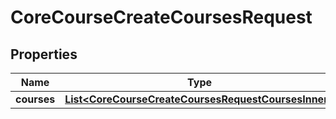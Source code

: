 

# CoreCourseCreateCoursesRequest


## Properties

| Name | Type | Description | Notes |
|------------ | ------------- | ------------- | -------------|
|**courses** | [**List&lt;CoreCourseCreateCoursesRequestCoursesInner&gt;**](CoreCourseCreateCoursesRequestCoursesInner.md) |  |  |



